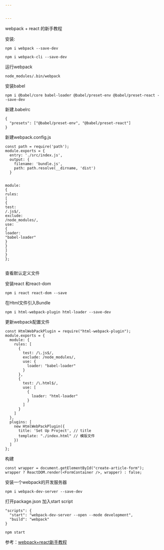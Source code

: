 ```yaml
---


---
```


<p>webpack + react 的新手教程</p>
<p>安装:</p>
<pre class=" language-text"><code class="prism  language-text">npm i webpack --save-dev
</code></pre>
<pre class=" language-text"><code class="prism  language-text">npm i webpack-cli --save-dev
</code></pre>
<p>运行webpack</p>
<pre><code>node_modules/.bin/webpack
</code></pre>
<p>安装babel</p>
<pre class=" language-js"><code class="prism  language-js">npm i @babel<span class="token operator">/</span>core babel<span class="token operator">-</span>loader @babel<span class="token operator">/</span>preset<span class="token operator">-</span>env @babel<span class="token operator">/</span>preset<span class="token operator">-</span>react <span class="token operator">--</span>save<span class="token operator">-</span>dev
</code></pre>
<p>新建.babelrc</p>
<pre class=" language-js"><code class="prism  language-js"><span class="token punctuation">{</span>
  <span class="token string">"presets"</span><span class="token punctuation">:</span> <span class="token punctuation">[</span><span class="token string">"@babel/preset-env"</span><span class="token punctuation">,</span> <span class="token string">"@babel/preset-react"</span><span class="token punctuation">]</span>
<span class="token punctuation">}</span>
</code></pre>
<p>新建webpack.config.js</p>
<pre class=" language-js"><code class="prism  language-js"><span class="token keyword">const</span> path <span class="token operator">=</span> <span class="token function">require</span><span class="token punctuation">(</span><span class="token string">'path'</span><span class="token punctuation">)</span><span class="token punctuation">;</span>
module<span class="token punctuation">.</span>exports <span class="token operator">=</span> <span class="token punctuation">{</span>
  entry<span class="token punctuation">:</span> <span class="token string">'./src/index.js'</span><span class="token punctuation">,</span>
  output<span class="token punctuation">:</span> <span class="token punctuation">{</span>
    filename<span class="token punctuation">:</span> <span class="token string">'bundle.js'</span><span class="token punctuation">,</span>
    path<span class="token punctuation">:</span> path<span class="token punctuation">.</span><span class="token function">resolve</span><span class="token punctuation">(</span>__dirname<span class="token punctuation">,</span> <span class="token string">'dist'</span><span class="token punctuation">)</span>
  <span class="token punctuation">}</span>
 
  module<span class="token punctuation">:</span> <span class="token punctuation">{</span>
    rules<span class="token punctuation">:</span> <span class="token punctuation">[</span>
      <span class="token punctuation">{</span>
        test<span class="token punctuation">:</span> <span class="token regex">/\.js$/</span><span class="token punctuation">,</span>
        exclude<span class="token punctuation">:</span> <span class="token regex">/node_modules/</span><span class="token punctuation">,</span>
        use<span class="token punctuation">:</span> <span class="token punctuation">{</span>
          loader<span class="token punctuation">:</span> <span class="token string">"babel-loader"</span>
        <span class="token punctuation">}</span>
      <span class="token punctuation">}</span>
    <span class="token punctuation">]</span>
  <span class="token punctuation">}</span>
<span class="token punctuation">}</span><span class="token punctuation">;</span>
</code></pre>
<p>查看默认定义文件</p>
<p>安装react 和react-dom</p>
<pre class=" language-js"><code class="prism  language-js">npm i react react<span class="token operator">-</span>dom <span class="token operator">--</span>save
</code></pre>
<p>在Html文件引入Bundle</p>
<pre class=" language-text"><code class="prism  language-text">npm i html-webpack-plugin html-loader --save-dev
</code></pre>
<p>更新webpack配置文件</p>
<pre class=" language-js"><code class="prism  language-js"><span class="token keyword">const</span> HtmlWebPackPlugin <span class="token operator">=</span> <span class="token function">require</span><span class="token punctuation">(</span><span class="token string">"html-webpack-plugin"</span><span class="token punctuation">)</span><span class="token punctuation">;</span>
module<span class="token punctuation">.</span>exports <span class="token operator">=</span> <span class="token punctuation">{</span>
  module<span class="token punctuation">:</span> <span class="token punctuation">{</span>
    rules<span class="token punctuation">:</span> <span class="token punctuation">[</span>
      <span class="token punctuation">{</span>
        test<span class="token punctuation">:</span> <span class="token regex">/\.js$/</span><span class="token punctuation">,</span>
        exclude<span class="token punctuation">:</span> <span class="token regex">/node_modules/</span><span class="token punctuation">,</span>
        use<span class="token punctuation">:</span> <span class="token punctuation">{</span>
          loader<span class="token punctuation">:</span> <span class="token string">"babel-loader"</span>
        <span class="token punctuation">}</span>
      <span class="token punctuation">}</span><span class="token punctuation">,</span>
      <span class="token punctuation">{</span>
        test<span class="token punctuation">:</span> <span class="token regex">/\.html$/</span><span class="token punctuation">,</span>
        use<span class="token punctuation">:</span> <span class="token punctuation">[</span>
          <span class="token punctuation">{</span>
            loader<span class="token punctuation">:</span> <span class="token string">"html-loader"</span>
          <span class="token punctuation">}</span>
        <span class="token punctuation">]</span>
      <span class="token punctuation">}</span>
    <span class="token punctuation">]</span>
  <span class="token punctuation">}</span><span class="token punctuation">,</span>
  plugins<span class="token punctuation">:</span> <span class="token punctuation">[</span>
    <span class="token keyword">new</span> <span class="token class-name">HtmlWebPackPlugin</span><span class="token punctuation">(</span><span class="token punctuation">{</span>
      title<span class="token punctuation">:</span> <span class="token string">'Set Up Project'</span><span class="token punctuation">,</span> <span class="token comment">// title</span>
      template<span class="token punctuation">:</span> <span class="token string">"./index.html"</span> <span class="token comment">// 模版文件</span>
    <span class="token punctuation">}</span><span class="token punctuation">)</span>
  <span class="token punctuation">]</span>
<span class="token punctuation">}</span><span class="token punctuation">;</span>
</code></pre>
<p>构建</p>
<pre class=" language-js"><code class="prism  language-js"><span class="token keyword">const</span> wrapper <span class="token operator">=</span> document<span class="token punctuation">.</span><span class="token function">getElementById</span><span class="token punctuation">(</span><span class="token string">"create-article-form"</span><span class="token punctuation">)</span><span class="token punctuation">;</span>
wrapper <span class="token operator">?</span> ReactDOM<span class="token punctuation">.</span><span class="token function">render</span><span class="token punctuation">(</span><span class="token operator">&lt;</span>FormContainer <span class="token operator">/</span><span class="token operator">&gt;</span><span class="token punctuation">,</span> wrapper<span class="token punctuation">)</span> <span class="token punctuation">:</span> <span class="token boolean">false</span><span class="token punctuation">;</span>
</code></pre>
<p>安装一个webpack的开发服务器</p>
<pre class=" language-js"><code class="prism  language-js">npm i webpack<span class="token operator">-</span>dev<span class="token operator">-</span>server <span class="token operator">--</span>save<span class="token operator">-</span>dev
</code></pre>
<p>打开package.json 加入start script</p>
<pre class=" language-js"><code class="prism  language-js"><span class="token string">"scripts"</span><span class="token punctuation">:</span> <span class="token punctuation">{</span>
  <span class="token string">"start"</span><span class="token punctuation">:</span> <span class="token string">"webpack-dev-server --open --mode development"</span><span class="token punctuation">,</span>
  <span class="token string">"build"</span><span class="token punctuation">:</span> <span class="token string">"webpack"</span>
<span class="token punctuation">}</span>
</code></pre>
<pre class=" language-js"><code class="prism  language-js">npm start
</code></pre>
<p>参考：<a href="https://zhuanlan.zhihu.com/p/47704649">webpack+react新手教程</a></p>

